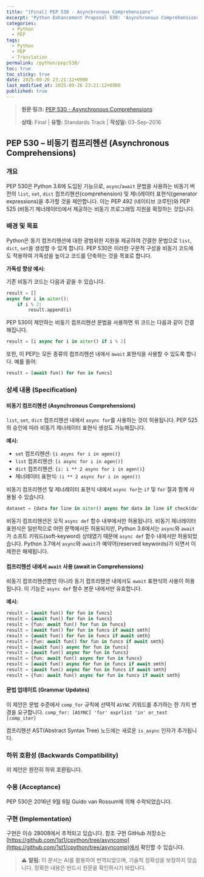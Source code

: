 ```yaml
---
title: "[Final] PEP 530 - Asynchronous Comprehensions"
excerpt: "Python Enhancement Proposal 530: 'Asynchronous Comprehensions'에 대한 한국어 번역입니다."
categories:
  - Python
  - PEP
tags:
  - Python
  - PEP
  - Translation
permalink: /python/pep/530/
toc: true
toc_sticky: true
date: 2025-09-26 23:21:12+0900
last_modified_at: 2025-09-26 23:21:12+0900
published: true
---
```

> **원문 링크:** [PEP 530 - Asynchronous Comprehensions](https://peps.python.org/pep-0530/)
>
> **상태:** Final | **유형:** Standards Track | **작성일:** 03-Sep-2016

## PEP 530 – 비동기 컴프리헨션 (Asynchronous Comprehensions)

### 개요

PEP 530은 Python 3.6에 도입된 기능으로, `async`/`await` 문법을 사용하는 비동기 버전의 `list`, `set`, `dict` 컴프리헨션(comprehension) 및 제너레이터 표현식(generator expressions)을 추가할 것을 제안합니다. 이는 PEP 492 (네이티브 코루틴)와 PEP 525 (비동기 제너레이터)에서 제공하는 비동기 프로그래밍 지원을 확장하는 것입니다.

### 배경 및 목표

Python은 동기 컴프리헨션에 대한 광범위한 지원을 제공하여 간결한 문법으로 `list`, `dict`, `set`을 생성할 수 있게 합니다. PEP 530은 이러한 구문적 구성을 비동기 코드에도 적용하여 가독성을 높이고 코드를 단축하는 것을 목표로 합니다.

**가독성 향상 예시:**

기존 비동기 코드는 다음과 같을 수 있습니다.
```python
result = []
async for i in aiter():
    if i % 2:
        result.append(i)
```

PEP 530이 제안하는 비동기 컴프리헨션 문법을 사용하면 위 코드는 다음과 같이 간결해집니다.
```python
result = [i async for i in aiter() if i % 2]
```
또한, 이 PEP는 모든 종류의 컴프리헨션 내에서 `await` 표현식을 사용할 수 있도록 합니다. 예를 들어:
```python
result = [await fun() for fun in funcs]
```

### 상세 내용 (Specification)

#### 비동기 컴프리헨션 (Asynchronous Comprehensions)

`list`, `set`, `dict` 컴프리헨션 내에서 `async for`를 사용하는 것이 허용됩니다. PEP 525의 승인에 따라 비동기 제너레이터 표현식 생성도 가능해집니다.

**예시:**

*   `set` 컴프리헨션: `{i async for i in agen()}`
*   `list` 컴프리헨션: `[i async for i in agen()]`
*   `dict` 컴프리헨션: `{i: i ** 2 async for i in agen()}`
*   제너레이터 표현식: `(i ** 2 async for i in agen())`

비동기 컴프리헨션 및 제너레이터 표현식 내에서 `async for`는 `if` 및 `for` 절과 함께 사용될 수 있습니다.
```python
dataset = {data for line in aiter() async for data in line if check(data)}
```
비동기 컴프리헨션은 오직 `async def` 함수 내부에서만 허용됩니다.
비동기 제너레이터 표현식은 일반적으로 어떤 문맥에서든 허용되지만, Python 3.6에서는 `async`와 `await`가 소프트 키워드(soft-keyword) 상태였기 때문에 `async def` 함수 내에서만 허용되었습니다. Python 3.7에서 `async`와 `await`가 예약어(reserved keywords)가 되면서 이 제한은 해제됩니다.

#### 컴프리헨션 내에서 `await` 사용 (await in Comprehensions)

비동기 컴프리헨션뿐만 아니라 동기 컴프리헨션 내에서도 `await` 표현식의 사용이 허용됩니다.
이 기능은 `async def` 함수 본문 내에서만 유효합니다.

**예시:**

```python
result = [await fun() for fun in funcs]
result = {await fun() for fun in funcs}
result = {fun: await fun() for fun in funcs}
result = [await fun() for fun in funcs if await smth]
result = {await fun() for fun in funcs if await smth}
result = {fun: await fun() for fun in funcs if await smth}
result = [await fun() async for fun in funcs]
result = {await fun() async for fun in funcs}
result = {fun: await fun() async for fun in funcs}
result = [await fun() async for fun in funcs if await smth]
result = {await fun() async for fun in funcs if await smth}
result = {fun: await fun() async for fun in funcs if await smth}
```

#### 문법 업데이트 (Grammar Updates)

이 제안은 문법 수준에서 `comp_for` 규칙에 선택적 `ASYNC` 키워드를 추가하는 한 가지 변경을 요구합니다.
`comp_for: [ASYNC] 'for' exprlist 'in' or_test [comp_iter]`

컴프리헨션 AST(Abstract Syntax Tree) 노드에는 새로운 `is_async` 인자가 추가됩니다.

### 하위 호환성 (Backwards Compatibility)

이 제안은 완전히 하위 호환됩니다.

### 수용 (Acceptance)

PEP 530은 2016년 9월 6일 Guido van Rossum에 의해 수락되었습니다.

### 구현 (Implementation)

구현은 이슈 28008에서 추적되고 있습니다. 참조 구현 GitHub 저장소는 [https://github.com/1st1/cpython/tree/asyncomp](https://github.com/1st1/cpython/tree/asyncomp)에서 확인할 수 있습니다.

> ⚠️ **알림:** 이 문서는 AI를 활용하여 번역되었으며, 기술적 정확성을 보장하지 않습니다. 정확한 내용은 반드시 원문을 확인하시기 바랍니다.